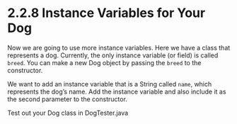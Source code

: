 # 2.2.8 Instance Variables for Your Dog

Now we are going to use more instance variables. Here we have a class that represents a dog. Currently, the only instance variable (or field) is called `breed`. You can make a new Dog object by passing the `breed` to the constructor.

We want to add an instance variable that is a String called `name`, which represents the dog’s name. Add the instance variable and also include it as the second parameter to the constructor.

Test out your Dog class in DogTester.java
